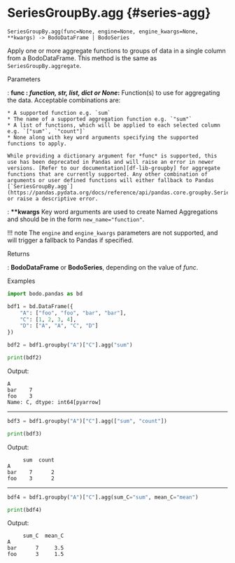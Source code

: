 # SeriesGroupBy.agg {#series-agg}
```
SeriesGroupBy.agg(func=None, engine=None, engine_kwargs=None, **kwargs) -> BodoDataFrame | BodoSeries
```

Apply one or more aggregate functions to groups of data in a single column from a BodoDataFrame. This method is the same as `SeriesGroupBy.aggregate`.

<p class="api-header">Parameters</p>

: __func : *function, str, list, dict or None*:__ Function(s) to use for aggregating the data. Acceptable combinations are:

    * A supported function e.g. `sum`
    * The name of a supported aggregation function e.g. `"sum"`
    * A list of functions, which will be applied to each selected column e.g. `["sum"`, `"count"]`
    * None along with key word arguments specifying the supported functions to apply.

    While providing a dictionary argument for *func* is supported, this use has been deprecated in Pandas and will raise an error in newer versions. [Refer to our documentation][df-lib-groupby] for aggregate functions that are currently supported. Any other combination of arguments or user defined functions will either fallback to Pandas [`SeriesGroupBy.agg`](https://pandas.pydata.org/docs/reference/api/pandas.core.groupby.SeriesGroupBy.agg.html#pandas.core.groupby.SeriesGroupBy.agg) or raise a descriptive error.

: __\*\*kwargs__ Key word arguments are used to create Named Aggregations and should be in the form `new_name="function"`.

!!! note
    The `engine` and `engine_kwargs` parameters are not supported, and will trigger a fallback to Pandas if specified.

<p class="api-header">Returns</p>

: __BodoDataFrame__ or __BodoSeries__, depending on the value of *func*.

<p class="api-header">Examples</p>


``` py
import bodo.pandas as bd

bdf1 = bd.DataFrame({
    "A": ["foo", "foo", "bar", "bar"],
    "C": [1, 2, 3, 4],
    "D": ["A", "A", "C", "D"]
})

bdf2 = bdf1.groupby("A")["C"].agg("sum")

print(bdf2)
```
Output:
```
A
bar    7
foo    3
Name: C, dtype: int64[pyarrow]
```
---
``` py
bdf3 = bdf1.groupby("A")["C"].agg(["sum", "count"])

print(bdf3)
```
Output:
```
     sum  count
A
bar    7      2
foo    3      2
```
---
``` py
bdf4 = bdf1.groupby("A")["C"].agg(sum_C="sum", mean_C="mean")

print(bdf4)
```
Output:
```
     sum_C  mean_C
A
bar      7     3.5
foo      3     1.5
```
